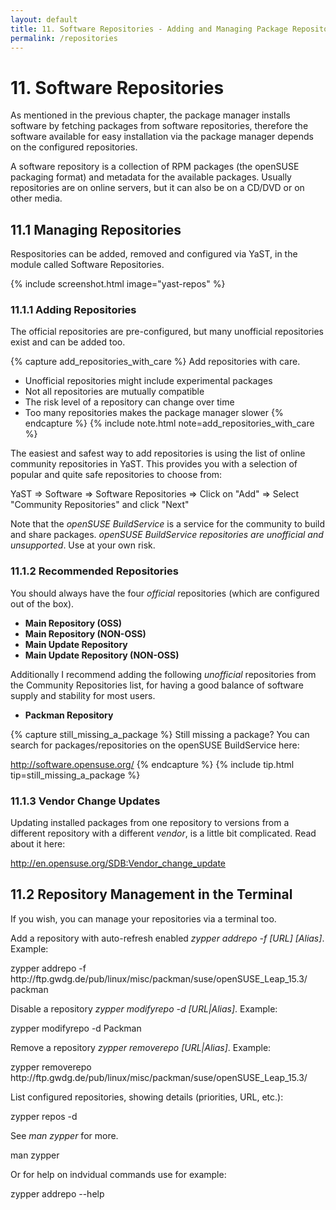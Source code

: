 ```yaml
---
layout: default
title: 11. Software Repositories - Adding and Managing Package Repositories
permalink: /repositories
---
```


# 11. Software Repositories

As mentioned in the previous chapter, the package manager installs software by fetching packages from software repositories, therefore the software available for easy installation via the package manager depends on the configured repositories.

A software repository is a collection of RPM packages (the openSUSE packaging format) and metadata for the available packages. Usually repositories are on online servers, but it can also be on a CD/DVD or on other media.

## 11.1 Managing Repositories

Respositories can be added, removed and configured via YaST, in the module called Software Repositories.

{% include screenshot.html image="yast-repos" %}

### 11.1.1 Adding Repositories

The official repositories are pre-configured, but many unofficial repositories exist and can be added too.

{% capture add_repositories_with_care %}
Add repositories with care.

- Unofficial repositories might include experimental packages
- Not all repositories are mutually compatible
- The risk level of a repository can change over time
- Too many repositories makes the package manager slower
{% endcapture %}
{% include note.html note=add_repositories_with_care %}

The easiest and safest way to add repositories is using the list of online community repositories in YaST. This provides you with a selection of popular and quite safe repositories to choose from:
<div class="path">YaST => Software => Software Repositories => Click on "Add" => Select "Community Repositories" and click "Next"</div>

Note that the <i>openSUSE BuildService</i> is a service for the community to build and share packages. <i>openSUSE BuildService repositories are unofficial and unsupported</i>. Use at your own risk.

### 11.1.2 Recommended Repositories

You should always have the four <i>official</i> repositories (which are configured out of the box).<br/>

<ul>
	<li><b>Main Repository (OSS)</b></li>
	<li><b>Main Repository (NON-OSS)</b></li>
	<li><b>Main Update Repository</b></li>
	<li><b>Main Update Repository (NON-OSS)</b></li>
</ul>

Additionally I recommend adding the following <i>unofficial</i> repositories from the Community Repositories list, for having a good balance of software supply and stability for most users.

<ul>
	<li><b>Packman Repository</b></li>
	<!--<li><b>openSUSE BuildService - KDE:Extra</b></li>-->
</ul>

{% capture still_missing_a_package %}
Still missing a package? You can search for packages/repositories on the openSUSE BuildService here:

<http://software.opensuse.org/>
{% endcapture %}
{% include tip.html tip=still_missing_a_package %}

### 11.1.3 Vendor Change Updates

Updating installed packages from one repository to versions from a different repository with a different <i>vendor</i>, is a little bit complicated. Read about it here:

<http://en.opensuse.org/SDB:Vendor_change_update>

## 11.2 Repository Management in the Terminal

If you wish, you can manage your repositories via a terminal too.

Add a repository with auto-refresh enabled <i>zypper addrepo -f [URL] [Alias]</i>. Example:

<div class="clroot">zypper addrepo -f http://ftp.gwdg.de/pub/linux/misc/packman/suse/openSUSE_Leap_15.3/ packman</div>

Disable a repository <i>zypper modifyrepo -d [URL|Alias]</i>. Example:

<div class="clroot">zypper modifyrepo -d Packman</div>

Remove a repository <i>zypper removerepo [URL|Alias]</i>. Example:

<div class="clroot">zypper removerepo http://ftp.gwdg.de/pub/linux/misc/packman/suse/openSUSE_Leap_15.3/</div>

List configured repositories, showing  details (priorities, URL, etc.):

<div class="cl">zypper repos -d</div>

See <i>man zypper</i> for more.

<div class="cl">man zypper</div>

Or for help on indvidual commands use for example:

<div class="cl">zypper addrepo --help</div>
